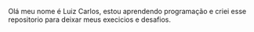 Olá meu nome é Luiz Carlos, estou aprendendo programação e criei esse repositorio para deixar meus execicios e desafios.
